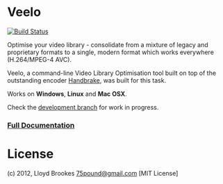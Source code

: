 Veelo
==========
[![Build Status](https://travis-ci.org/75lb/veelo.png)](https://travis-ci.org/75lb/veelo)

Optimise your video library - consolidate from a mixture of legacy and proprietary formats to a single, modern format which works everywhere (H.264/MPEG-4 AVC).

Veelo, a command-line Video Library Optimisation tool built on top of the outstanding encoder [Handbrake](http://handbrake.fr), was built for this task.

Works on __Windows__, __Linux__ and __Mac OSX__.

Check the [development branch](https://github.com/75lb/veelo/tree/dev) for work in progress.

<h3><a href="http://75lb.github.com/veelo/">Full Documentation</a></h3>

License
=======
(c) 2012, Lloyd Brookes <75pound@gmail.com>
[MIT License]